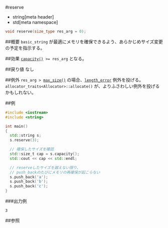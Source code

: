 #reserve
* string[meta header]
* std[meta namespace]

```cpp
void reserve(size_type res_arg = 0);
```

##概要
`basic_string` が最適にメモリを確保できるよう、あらかじめサイズ変更の予定を指示する。


##効果
[`capacity()`](./capacity.md)` >= res_arg` となる。


##戻り値
なし


##例外
`res_arg > `[`max_size()`](./max_size.md) の場合、[`length_error`](/reference/stdexcept.md) 例外を投げる。 
`allocator_traits<Allocator>::allocate()` が、よりふさわしい例外を投げるかもしれない。


##例
```cpp
#include <iostream>
#include <string>

int main()
{
  std::string s;
  s.reserve(3);

  // 確保したサイズを確認
  std::size_t cap = s.capacity();
  std::cout << cap << std::endl;

  // reserveしたサイズを越えない限り、
  // push_backのたびにメモリの再確保が起こらない
  s.push_back('a');
  s.push_back('b');
  s.push_back('c');
}
```

###出力例
```
3
```

##参照
